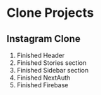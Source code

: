 # Clone Projects


## Instagram Clone 

1. Finished Header
2. Finished Stories section
3. Finished Sidebar section
4. Finished NextAuth
5. Finished Firebase 
